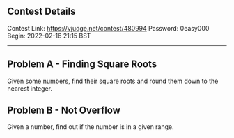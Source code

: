 ## Contest Details

Contest Link: https://vjudge.net/contest/480994
Password: 0easy000
Begin: 2022-02-16 21:15 BST

---

## Problem A - Finding Square Roots 

Given some numbers, find their square roots and round them down to the nearest integer.

## Problem B - Not Overflow

Given a number, find out if the number is in a given range.